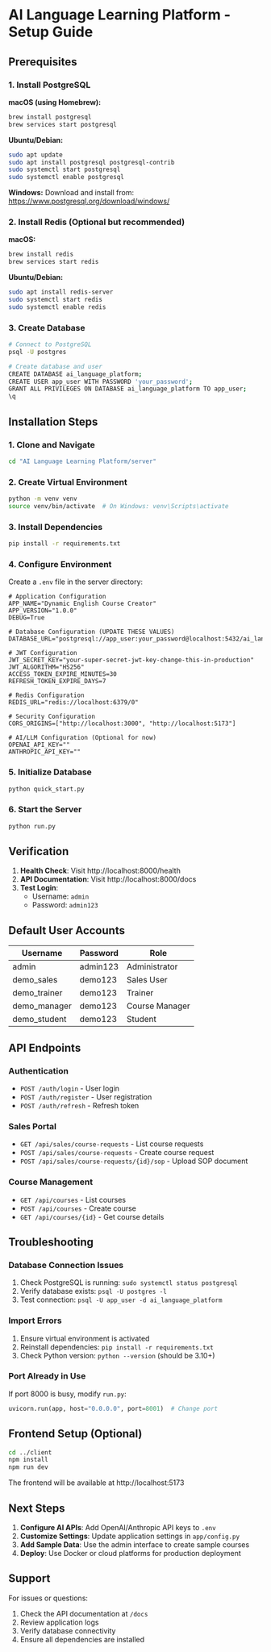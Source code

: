 # AI Language Learning Platform - Setup Guide

## Prerequisites

### 1. Install PostgreSQL
**macOS (using Homebrew):**
```bash
brew install postgresql
brew services start postgresql
```

**Ubuntu/Debian:**
```bash
sudo apt update
sudo apt install postgresql postgresql-contrib
sudo systemctl start postgresql
sudo systemctl enable postgresql
```

**Windows:**
Download and install from: https://www.postgresql.org/download/windows/

### 2. Install Redis (Optional but recommended)
**macOS:**
```bash
brew install redis
brew services start redis
```

**Ubuntu/Debian:**
```bash
sudo apt install redis-server
sudo systemctl start redis
sudo systemctl enable redis
```

### 3. Create Database
```bash
# Connect to PostgreSQL
psql -U postgres

# Create database and user
CREATE DATABASE ai_language_platform;
CREATE USER app_user WITH PASSWORD 'your_password';
GRANT ALL PRIVILEGES ON DATABASE ai_language_platform TO app_user;
\q
```

## Installation Steps

### 1. Clone and Navigate
```bash
cd "AI Language Learning Platform/server"
```

### 2. Create Virtual Environment
```bash
python -m venv venv
source venv/bin/activate  # On Windows: venv\Scripts\activate
```

### 3. Install Dependencies
```bash
pip install -r requirements.txt
```

### 4. Configure Environment
Create a `.env` file in the server directory:
```env
# Application Configuration
APP_NAME="Dynamic English Course Creator"
APP_VERSION="1.0.0"
DEBUG=True

# Database Configuration (UPDATE THESE VALUES)
DATABASE_URL="postgresql://app_user:your_password@localhost:5432/ai_language_platform"

# JWT Configuration
JWT_SECRET_KEY="your-super-secret-jwt-key-change-this-in-production"
JWT_ALGORITHM="HS256"
ACCESS_TOKEN_EXPIRE_MINUTES=30
REFRESH_TOKEN_EXPIRE_DAYS=7

# Redis Configuration
REDIS_URL="redis://localhost:6379/0"

# Security Configuration
CORS_ORIGINS=["http://localhost:3000", "http://localhost:5173"]

# AI/LLM Configuration (Optional for now)
OPENAI_API_KEY=""
ANTHROPIC_API_KEY=""
```

### 5. Initialize Database
```bash
python quick_start.py
```

### 6. Start the Server
```bash
python run.py
```

## Verification

1. **Health Check**: Visit http://localhost:8000/health
2. **API Documentation**: Visit http://localhost:8000/docs
3. **Test Login**: 
   - Username: `admin`
   - Password: `admin123`

## Default User Accounts

| Username | Password | Role |
|----------|----------|------|
| admin | admin123 | Administrator |
| demo_sales | demo123 | Sales User |
| demo_trainer | demo123 | Trainer |
| demo_manager | demo123 | Course Manager |
| demo_student | demo123 | Student |

## API Endpoints

### Authentication
- `POST /auth/login` - User login
- `POST /auth/register` - User registration
- `POST /auth/refresh` - Refresh token

### Sales Portal
- `GET /api/sales/course-requests` - List course requests
- `POST /api/sales/course-requests` - Create course request
- `POST /api/sales/course-requests/{id}/sop` - Upload SOP document

### Course Management
- `GET /api/courses` - List courses
- `POST /api/courses` - Create course
- `GET /api/courses/{id}` - Get course details

## Troubleshooting

### Database Connection Issues
1. Check PostgreSQL is running: `sudo systemctl status postgresql`
2. Verify database exists: `psql -U postgres -l`
3. Test connection: `psql -U app_user -d ai_language_platform`

### Import Errors
1. Ensure virtual environment is activated
2. Reinstall dependencies: `pip install -r requirements.txt`
3. Check Python version: `python --version` (should be 3.10+)

### Port Already in Use
If port 8000 is busy, modify `run.py`:
```python
uvicorn.run(app, host="0.0.0.0", port=8001)  # Change port
```

## Frontend Setup (Optional)

```bash
cd ../client
npm install
npm run dev
```

The frontend will be available at http://localhost:5173

## Next Steps

1. **Configure AI APIs**: Add OpenAI/Anthropic API keys to `.env`
2. **Customize Settings**: Update application settings in `app/config.py`
3. **Add Sample Data**: Use the admin interface to create sample courses
4. **Deploy**: Use Docker or cloud platforms for production deployment

## Support

For issues or questions:
1. Check the API documentation at `/docs`
2. Review application logs
3. Verify database connectivity
4. Ensure all dependencies are installed
